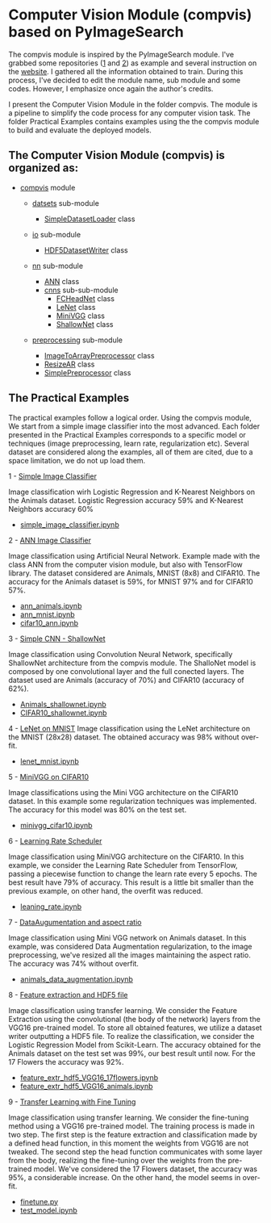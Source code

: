 # Computer Vision Module (compvis) based on PyImageSearch

The compvis module is inspired by the PyImageSearch module. I've grabbed some repositories ([1](https://github.com/Sid2697/pyimage-Learning) and [2](https://blog.csdn.net/zimiao552147572/article/details/106718957#t1)) as example and several instruction on the [website](https://www.pyimagesearch.com/). I gathered all the information obtained to train. During this process, I've decided to edit the module name, sub module and some codes. However, I emphasize once again the author's credits.

I present the Computer Vision Module in the folder compvis. The module is a pipeline to simplify the code process for any computer vision task. The folder Practical Examples contains examples using the the compvis module to build and evaluate the deployed models.

## The Computer Vision Module (compvis) is organized as:

- [compvis](https://github.com/IgorMeloS/Computer-Vision-Training/tree/main/ComputerVision%20Module/compvis) module

  - [datsets](https://github.com/IgorMeloS/Computer-Vision-Training/tree/main/ComputerVision%20Module/compvis/datasets) sub-module
    - [SimpleDatasetLoader](https://github.com/IgorMeloS/Computer-Vision-Training/blob/main/ComputerVision%20Module/compvis/datasets/simpledatasetoader.py) class

  - [io](https://github.com/IgorMeloS/Computer-Vision-Training/tree/main/ComputerVision%20Module/compvis/io) sub-module
    - [HDF5DatasetWriter](https://github.com/IgorMeloS/Computer-Vision-Training/blob/main/ComputerVision%20Module/compvis/io/hdf5datasetwriter.py) class

  - [nn](https://github.com/IgorMeloS/Computer-Vision-Training/tree/main/ComputerVision%20Module/compvis/ann) sub-module
    - [ANN](https://github.com/IgorMeloS/Computer-Vision-Training/blob/main/ComputerVision%20Module/compvis/ann/neuralnetwork.py) class
    - [cnns](https://github.com/IgorMeloS/Computer-Vision-Training/tree/main/ComputerVision%20Module/compvis/ann/cnns) sub-sub-module
      - [FCHeadNet](https://github.com/IgorMeloS/Computer-Vision-Training/blob/main/ComputerVision%20Module/compvis/nn/cnns/fcheadnet.py) class
      - [LeNet](https://github.com/IgorMeloS/Computer-Vision-Training/blob/main/ComputerVision%20Module/compvis/ann/cnns/lenet.py) class
      - [MiniVGG](https://github.com/IgorMeloS/Computer-Vision-Training/blob/main/ComputerVision%20Module/compvis/ann/cnns/minivgg.py) class
      - [ShallowNet](https://github.com/IgorMeloS/Computer-Vision-Training/blob/main/ComputerVision%20Module/compvis/ann/cnns/shallownet.py) class

  - [preprocessing](https://github.com/IgorMeloS/Computer-Vision-Training/tree/main/ComputerVision%20Module/compvis/preprocessing) sub-module
    - [ImageToArrayPreprocessor](https://github.com/IgorMeloS/Computer-Vision-Training/blob/main/ComputerVision%20Module/compvis/preprocessing/imagetoarraypreprocessor.py) class
    - [ResizeAR](https://github.com/IgorMeloS/Computer-Vision-Training/blob/main/ComputerVision%20Module/compvis/preprocessing/resizear.py) class
    - [SimplePreprocessor](https://github.com/IgorMeloS/Computer-Vision-Training/blob/main/ComputerVision%20Module/compvis/preprocessing/simplepreprocessor.py) class


## The Practical Examples

The practical examples follow a logical order. Using the compvis module, We start from a simple image classifier into the most advanced. Each folder presented in the Practical Examples corresponds to a specific model or techniques (image preprocessing, learn rate, regularization etc). Several dataset are considered along the examples, all of them are cited, due to a space limitation, we do not up load them.

1 - [Simple Image Classifier](https://github.com/IgorMeloS/Computer-Vision-Training/tree/main/ComputerVision%20Module/Pratical%20Examples/1%20-%20Simple%20Image%20Classifier)

Image classification wirh Logistic Regression and K-Nearest Neighbors on the Animals dataset. Logistic Regression accuracy 59% and K-Nearest Neighbors accuracy 60%
  - [simple_image_classifier.ipynb](https://github.com/IgorMeloS/Computer-Vision-Training/blob/main/ComputerVision%20Module/Pratical%20Examples/1%20-%20Simple%20Image%20Classifier/simple_image_classifier.ipynb)

2 - [ANN Image Classifier](https://github.com/IgorMeloS/Computer-Vision-Training/tree/main/ComputerVision%20Module/Pratical%20Examples/2%20-%20ANN_Image_Classifier)

Image classification using Artificial Neural Network. Example made with the class ANN from the computer vision module, but also with TensorFlow library. The dataset considered are Animals, MNIST (8x8) and CIFAR10. The accuracy for the Animals dataset is 59%, for MNIST 97% and for CIFAR10 57%.
  - [ann_animals.ipynb](https://github.com/IgorMeloS/Computer-Vision-Training/blob/main/ComputerVision%20Module/Pratical%20Examples/2%20-%20ANN_Image_Classifier/ann_animals.ipynb)
  - [ann_mnist.ipynb](https://github.com/IgorMeloS/Computer-Vision-Training/blob/main/ComputerVision%20Module/Pratical%20Examples/2%20-%20ANN_Image_Classifier/ann_mnist.ipynb)
  - [cifar10_ann.ipynb](https://github.com/IgorMeloS/Computer-Vision-Training/blob/main/ComputerVision%20Module/Pratical%20Examples/2%20-%20ANN_Image_Classifier/cifar10_ann.ipynb)

3 - [Simple CNN - ShallowNet](https://github.com/IgorMeloS/Computer-Vision-Training/tree/main/ComputerVision%20Module/Pratical%20Examples/3%20-%20Simple%20CNN)

Image classification using Convolution Neural Network, specifically ShallowNet architecture from the compvis module. The ShalloNet model is composed by one convolutional layer and the full conected layers. The dataset used are Animals (accuracy of 70%) and CIFAR10 (accuracy of 62%).
  - [Animals_shallownet.ipynb](https://github.com/IgorMeloS/Computer-Vision-Training/blob/main/ComputerVision%20Module/Pratical%20Examples/3%20-%20Simple%20CNN/Aninals_shallownet.ipynb)
  - [CIFAR10_shallownet.ipynb](https://github.com/IgorMeloS/Computer-Vision-Training/blob/main/ComputerVision%20Module/Pratical%20Examples/3%20-%20Simple%20CNN/CIFAR10_shallownet.ipynb)

4 - [LeNet on MNIST](https://github.com/IgorMeloS/Computer-Vision-Training/tree/main/ComputerVision%20Module/Pratical%20Examples/4%20-%20LeNet%20on%20MNIST)
Image classification using the LeNet architecture on the MNIST (28x28) dataset. The obtained accuracy was 98% without over-fit.
  - [lenet_mnist.ipynb](https://github.com/IgorMeloS/Computer-Vision-Training/blob/main/ComputerVision%20Module/Pratical%20Examples/4%20-%20LeNet%20on%20MNIST/lenet_mnist.ipynb)

5 - [MiniVGG on CIFAR10](https://github.com/IgorMeloS/Computer-Vision-Training/tree/main/ComputerVision%20Module/Pratical%20Examples/5%20-%20MiniVGG%20on%20CIFAR10)

Image classifications using the Mini VGG architecture on the CIFAR10 dataset. In this example some regularization techniques was implemented. The accuracy for this model was 80% on the test set.
  - [minivgg_cifar10.ipynb](https://github.com/IgorMeloS/Computer-Vision-Training/blob/main/ComputerVision%20Module/Pratical%20Examples/5%20-%20MiniVGG%20on%20CIFAR10/minivgg_cifar10.ipynb)

6 - [Learning Rate Scheduler](https://github.com/IgorMeloS/Computer-Vision-Training/tree/main/ComputerVision%20Module/Pratical%20Examples/6%20-%20Learning%20%20Rate%20Schedulers)

Image classification using MiniVGG architecture on the CIFAR10. In this example, we consider the Learning Rate Scheduler from TensorFlow, passing a piecewise function to change the learn rate every 5 epochs. The best result have 79% of accuracy. This result is a little bit smaller than the previous example, on other hand, the overfit was reduced.
  - [leaning_rate.ipynb](https://github.com/IgorMeloS/Computer-Vision-Training/blob/main/ComputerVision%20Module/Pratical%20Examples/6%20-%20Learning%20%20Rate%20Schedulers/learning_rate.ipynb)

7 - [DataAugumentation  and aspect ratio](https://github.com/IgorMeloS/Computer-Vision-Training/tree/main/ComputerVision%20Module/Pratical%20Examples/7%20-%20DataAugumentation%20%20and%20aspect%20ratio)

Image classification using Mini VGG network on Animals dataset. In this example, was considered Data Augmentation regularization, to the image preprocessing, we've resized all the images maintaining the aspect ratio. The accuracy was 74% without overfit.
  - [animals_data_augmentation.ipynb](https://github.com/IgorMeloS/Computer-Vision-Training/blob/main/ComputerVision%20Module/Pratical%20Examples/7%20-%20DataAugumentation%20%20and%20aspect%20ratio/animals_data_augmentation.ipynb)

8 - [Feature extraction and HDF5 file](https://github.com/IgorMeloS/Computer-Vision-Training/tree/main/ComputerVision%20Module/Pratical%20Examples/8%20-%20Feature%20extraction%20and%20HDF5%20file)

Image classification using transfer learning. We consider the Feature Extraction using the convolutional (the body of the network) layers from the VGG16 pre-trained model. To store all obtained features, we utilize a dataset writer outputting a HDF5 file. To realize the classification, we consider the Logistic Regression Model from Scikit-Learn.  The accuracy obtained for the Animals dataset on the test set was 99%, our best result until now. For the 17 Flowers the accuracy was 92%.
  - [feature_extr_hdf5_VGG16_17flowers.ipynb](https://github.com/IgorMeloS/Computer-Vision-Training/blob/main/ComputerVision%20Module/Pratical%20Examples/8%20-%20Feature%20extraction%20and%20HDF5%20file/feature_extr_hdf5_VGG16_17flowers.ipynb)
  - [feature_extr_hdf5_VGG16_animals.ipynb](https://github.com/IgorMeloS/Computer-Vision-Training/blob/main/ComputerVision%20Module/Pratical%20Examples/8%20-%20Feature%20extraction%20and%20HDF5%20file/feature_extr_hdf5_VGG16_animals.ipynb)

9 - [Transfer Learning with Fine Tuning](https://github.com/IgorMeloS/Computer-Vision-Training/tree/main/ComputerVision%20Module/Pratical%20Examples/9%20-%20Transfer%20Learning%20with%20Fine%20Tuning)

Image classification using transfer learning. We consider the fine-tuning method using a VGG16 pre-trained model. The training process is made in two step. The first step is the feature extraction and classification made by a defined head function, in this moment the weights from VGG16 are not tweaked. The second step the head function communicates with some layer from the body, realizing the fine-tuning over the weights from the pre-trained model. We've considered the 17 Flowers dataset, the accuracy was 95%, a considerable increase. On the other hand, the model seems in over-fit.
  - [finetune.py](https://github.com/IgorMeloS/Computer-Vision-Training/blob/main/ComputerVision%20Module/Pratical%20Examples/9%20-%20Transfer%20Learning%20with%20Fine%20Tuning/finetune.py)
  - [test_model.ipynb](https://github.com/IgorMeloS/Computer-Vision-Training/blob/main/ComputerVision%20Module/Pratical%20Examples/9%20-%20Transfer%20Learning%20with%20Fine%20Tuning/test_model.ipynb)

